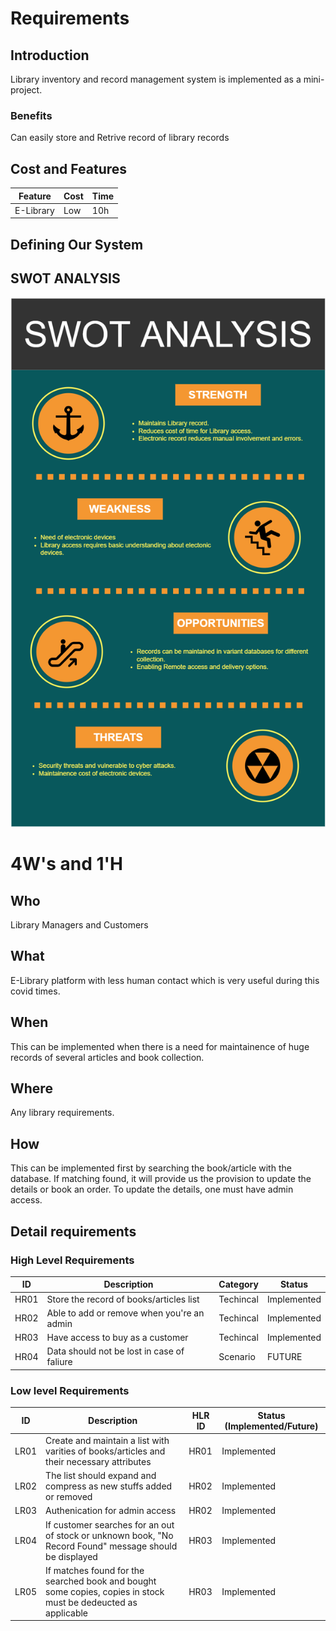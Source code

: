 # Requirements
## Introduction
Library inventory and record management system is implemented as a mini-project.

### Benefits
Can easily store and Retrive record of library records
 
## Cost and Features
Feature | Cost | Time
| ----- | ----- | ----- |
| E-Library|   Low | 10h    |

## Defining Our System


## SWOT ANALYSIS
![SWOT Analysis](https://github.com/KirubaThomasM/cpp_miniproject/blob/main/1_Requirement/SWOT.png)

# 4W&#39;s and 1&#39;H

## Who
Library Managers and Customers

## What
E-Library platform with less human contact which is very useful during this covid times.

## When
This can be implemented when there is a need for maintainence of huge records of several articles and book collection.

## Where
Any library requirements.

## How
This can be implemented first by searching the book/article with the database.
If matching found, it will provide us the provision to update the details or book an order.
To update the details, one must have admin access.

## Detail requirements
### High Level Requirements 

| ID | Description | Category | Status | 
| ----- | ----- | ------- | ---------|
| HR01 | Store the record of books/articles list | Techincal | Implemented | 
| HR02 | Able to add or remove when you're an admin| Techincal | Implemented |
| HR03 | Have access to buy as a customer | Techincal | Implemented |
| HR04 | Data should not be lost in case of faliure | Scenario | FUTURE |

### Low level Requirements
 
| ID | Description | HLR ID | Status (Implemented/Future) |
| ------ | --------- | ------ | ----- |
| LR01 | Create and maintain a list with varities of books/articles and their necessary attributes | HR01 | Implemented |
| LR02 | The list should expand and compress as new stuffs added or removed| HR02 | Implemented |
| LR03 | Authenication for admin access | HR02 | Implemented |
| LR04 | If customer searches for an out of stock or unknown book, "No Record Found" message should be displayed | HR03 | Implemented |
| LR05 | If matches found for the searched book and bought some copies, copies in stock must be dedeucted as applicable | HR03 | Implemented |
